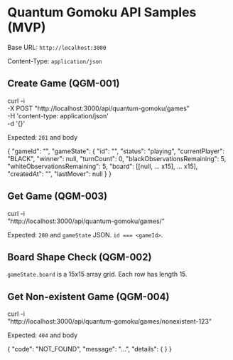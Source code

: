 # Quantum Gomoku API Samples (MVP)

Base URL: `http://localhost:3000`

Content-Type: `application/json`

## Create Game (QGM-001)

curl -i \
  -X POST "http://localhost:3000/api/quantum-gomoku/games" \
  -H 'content-type: application/json' \
  -d '{}'

Expected: `201` and body

{
  "gameId": "<string>",
  "gameState": {
    "id": "<string>",
    "status": "playing",
    "currentPlayer": "BLACK",
    "winner": null,
    "turnCount": 0,
    "blackObservationsRemaining": 5,
    "whiteObservationsRemaining": 5,
    "board": [[null, ... x15], ... x15],
    "createdAt": "<iso>",
    "lastMover": null
  }
}

## Get Game (QGM-003)

curl -i \
  "http://localhost:3000/api/quantum-gomoku/games/<gameId>"

Expected: `200` and `gameState` JSON. `id === <gameId>`.

## Board Shape Check (QGM-002)

`gameState.board` is a 15x15 array grid. Each row has length 15.

## Get Non-existent Game (QGM-004)

curl -i \
  "http://localhost:3000/api/quantum-gomoku/games/nonexistent-123"

Expected: `404` and body

{
  "code": "NOT_FOUND",
  "message": "...",
  "details": { }
}

